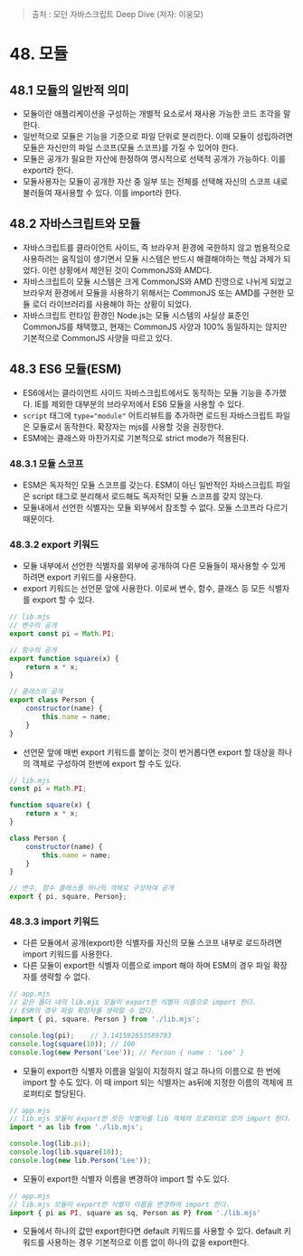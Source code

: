 > 출처 : 모던 자바스크립트 Deep Dive (저자: 이웅모)

# 48. 모듈
## 48.1 모듈의 일반적 의미
- 모듈이란 애플리케이션을 구성하는 개별적 요소로서 재사용 가능한 코드 조각을 말한다.
- 일반적으로 모듈은 기능을 기준으로 파일 단위로 분리한다. 이때 모듈이 성립하려면 모듈은 자신만의 파일 스코프(모듈 스코프)를 가질 수 있어야 한다.
- 모듈은 공개가 필요한 자산에 한정하여 명시적으로 선택적 공개가 가능하다. 이를 export라 한다.
- 모듈사용자는 모듈이 공개한 자산 중 일부 또는 전체를 선택해 자신의 스코프 내로 불러들여 재사용할 수 있다. 이를 import라 한다.

## 48.2 자바스크립트와 모듈
- 자바스크립트를 클라이언트 사이드, 즉 브라우저 환경에 국한하지 않고 범용적으로 사용하려는 움직임이 생기면서 모듈 시스템은 반드시 해결해야하는
  핵심 과제가 되었다. 이런 상황에서 제안된 것이 CommonJS와 AMD다.
- 자바스크립트이 모듈 시스템은 크게 CommonJS와 AMD 진영으로 나뉘게 되었고 브라우저 환경에서 모듈을 사용하기 위해서는 CommonJS 또는 AMD를
  구현한 모듈 로더 라이브러리를 사용해야 하는 상황이 되었다.
- 자바스크립트 런타임 환경인 Node.js는 모듈 시스템의 사실상 표준인 CommonJS를 채택했고, 현재는 CommonJS 사양과 100% 동일하지는 않지만 기본적으로
  CommonJS 사양을 따르고 있다.

## 48.3 ES6 모듈(ESM)
- ES6에서는 클라이언트 사이드 자바스크립트에서도 동작하는 모듈 기능을 추가했다. IE를 제외한 대부분의 브라우저에서 ES6 모듈을 사용할 수 있다.
- `script` 태그에 `type="module"` 어트리뷰트를 추가하면 로드된 자바스크립트 파일은 모듈로서 동작한다. 확장자는 mjs를 사용할 것을 권장한다.
- ESM에는 클래스와 마찬가지로 기본적으로 strict mode가 적용된다.

### 48.3.1 모듈 스코프
- ESM은 독자적인 모듈 스코프를 갖는다. ESM이 아닌 일반적인 자바스크립트 파일은 script 태그로 분리해서 로드해도 독자적인 
  모듈 스코프를 갖지 않는다.
- 모듈내에서 선언한 식별자는 모듈 외부에서 참조할 수 없다. 모듈 스코프라 다르기 때문이다.

### 48.3.2 export 키워드
- 모듈 내부에서 선언한 식별자를 외부에 공개하여 다른 모듈들이 재사용할 수 있게 하려면 export 키워드를 사용한다.
- export 키워드는 선언문 앞에 사용한다. 이로써 변수, 함수, 클래스 등 모든 식별자를 export 할 수 있다.
```javascript
// lib.mjs
// 변수의 공개
export const pi = Math.PI;

// 함수의 공개
export function square(x) {
    return x * x;
}

// 클래스의 공개
export class Person {
    constructor(name) {
        this.name = name;
    }
}
```
- 선언문 앞에 매번 export 키워드를 붙이는 것이 번거롭다면 export 할 대상을 하나의 객체로 구성하여 한번에 export 할 수도 있다.
```javascript
// lib.mjs
const pi = Math.PI;

function square(x) {
    return x * x;
}

class Person {
    constructor(name) {
        this.name = name;
    }
}

// 변수, 함수 클래스를 하나의 객체로 구성하여 공개
export { pi, square, Person};
```

### 48.3.3 import 키워드
- 다른 모듈에서 공개(export)한 식별자를 자신의 모듈 스코프 내부로 로드하려면 import 키워드를 사용한다.
- 다른 모듈이 export한 식별자 이름으로 import 해야 하며 ESM의 경우 파일 확장자를 생략할 수 없다.
```javascript
// app.mjs
// 같은 폴더 내의 lib.mjs 모듈이 export한 식별자 이름으로 import 한다.
// ESM의 경우 파일 확장자를 생략할 수 없다.
import { pi, square, Person } from './lib.mjs';

console.log(pi);    // 3.141592653589793
console.log(square(10)); // 100
console.log(new Person('Lee')); // Person { name : 'Lee' }
```
- 모듈이 export한 식별자 이름을 일일이 지정하지 않고 하나의 이름으로 한 번에 import 할 수도 있다. 
  이 때 import 되는 식별자는 as뒤에 지정한 이름의 객체에 프로퍼티로 할당된다.
```javascript
// app.mjs
// lib.mjs 모듈이 export한 모든 식별자를 lib 객체의 프로퍼티로 모아 import 한다.
import * as lib from './lib.mjs';

console.log(lib.pi);
console.log(lib.square(10));
console.log(new lib.Person('Lee'));
```
- 모듈이 export한 식별자 이름을 변경하야 import 할 수도 있다.
```javascript
// app.mjs
// lib.mjs 모듈이 export한 식별자 이름을 변경하여 import 한다.
import { pi as PI, square as sq, Person as P} from './lib.mjs'
```
- 모듈에서 하나의 값만 export한다면 default 키워드를 사용할 수 있다. default 키워드를 사용하는 경우 기본적으로 이름 없이 하나의 값을 export한다.
